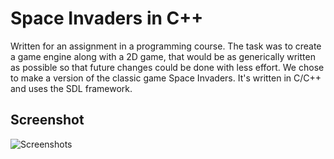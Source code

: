 # Space Invaders in C++
Written for an assignment in a programming course. The task was to create a game engine along with a 2D game, that would be as generically written as possible so that future changes could be done with less effort. We chose to make a version of the classic game Space Invaders. It's written in C/C++ and uses the SDL framework.

## Screenshot
![Screenshots](https://raw.githubusercontent.com/mikaelrosquist/space-invaders/master/screenshots/SIShot.png "Space Invaders")
